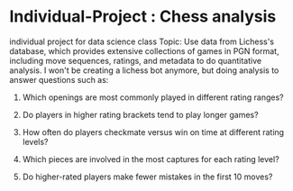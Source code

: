 # Individual-Project : Chess analysis
individual project for data science class 
Topic: Use data from Lichess's database, which provides extensive collections of games in PGN format, including move sequences, ratings, and metadata to do quantitative analysis. I won't be creating a lichess bot anymore, but doing analysis to answer questions such as:   

1. Which openings are most commonly played in different rating ranges?

2. Do players in higher rating brackets tend to play longer games?

3. How often do players checkmate versus win on time at different rating levels?

4. Which pieces are involved in the most captures for each rating level?

5. Do higher-rated players make fewer mistakes in the first 10 moves?


